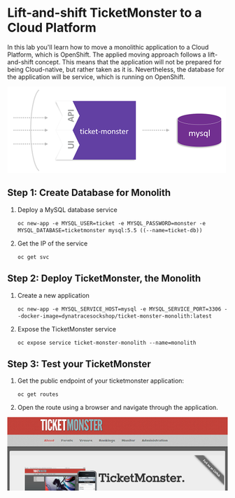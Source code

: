 # Lift-and-shift TicketMonster to a Cloud Platform

In this lab you'll learn how to move a monolithic application to a Cloud Platform, which is OpenShift. The applied moving approach follows a lift-and-shift concept. This means that the application will not be prepared for being Cloud-native, but rather taken as it is. Nevertheless, the database for the application will be service, which is running on OpenShift. 

![lift-and-shift](../assets/lift_and_shift.png)

## Step 1: Create Database for Monolith

1. Deploy a MySQL database service
    ```
    oc new-app -e MYSQL_USER=ticket -e MYSQL_PASSWORD=monster -e MYSQL_DATABASE=ticketmonster mysql:5.5 ((--name=ticket-db))
    ```

1. Get the IP of the service
    ```
    oc get svc
    ```

## Step 2: Deploy TicketMonster, the Monolith

1. Create a new application
    ```
    oc new-app -e MYSQL_SERVICE_HOST=mysql -e MYSQL_SERVICE_PORT=3306 --docker-image=dynatracesockshop/ticket-monster-monolith:latest
    ```

1. Expose the TicketMonster service
    ```
    oc expose service ticket-monster-monolith --name=monolith 
    ```

## Step 3: Test your TicketMonster

1. Get the public endpoint of your ticketmonster application:
    ```
    oc get routes
    ```

1. Open the route using a browser and navigate through the application.

![ticketmonster](../assets/ticketmonster.png)